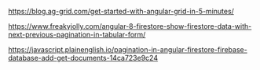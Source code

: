 https://blog.ag-grid.com/get-started-with-angular-grid-in-5-minutes/

https://www.freakyjolly.com/angular-8-firestore-show-firestore-data-with-next-previous-pagination-in-tabular-form/

https://javascript.plainenglish.io/pagination-in-angular-firestore-firebase-database-add-get-documents-14ca723e9c24